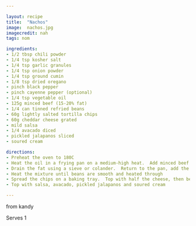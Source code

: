 ```yaml
---

layout: recipe
title:  "Nachos"
image:  nachos.jpg
imagecredit: nah
tags: nom

ingredients:
- 1/2 tbsp chili powder
- 1/4 tsp kosher salt
- 1/4 tsp garlic granules
- 1/4 tsp onion powder
- 1/4 tsp ground cumin
- 1/8 tsp dried oregano
- pinch black pepper
- pinch cayenne pepper (optional)
- 1/4 tsp vegetable oil
- 125g minced beef (15-20% fat)
- 1/4 can tinned refried beans
- 60g lightly salted tortilla chips
- 60g cheddar cheese grated
- mild salsa
- 1/4 avacado diced
- pickled jalapanos sliced
- soured cream

directions:
- Preheat the oven to 180C 
- Heat the oil in a frying pan on a medium-high heat.  Add minced beef and all the spices, break-up and stir until browned - about 8 mins. 
- Drain the fat using a sieve or colander.  Return to the pan, add the refried beans and a splash of water 
- Heat the mixture until beans are smooth and heated through 
- Spread the chips on a baking tray.  Top with half the cheese, then beef mix, then the rest of the cheese.  Bake for 5-10mins until cheese has melted.  
- Top with salsa, avacado, pickled jalapanos and soured cream 

---
```

from kandy

Serves 1